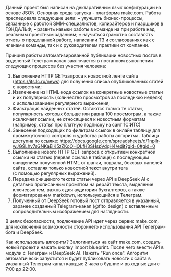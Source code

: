 Данный проект был написан на декларативным язык конфигурации на основе JSON. Основная среда запуска - платформа make.com. Работа преследовала следующие цели:
• улучшить бизнес-процессы, связанные с работой SMM-специалистов, копирайтеров и пиарщиков в ГЭНДАЛЬФ;
• развить навыки работы в команде на при работе над реальным проектным заданием;
• научиться грамотно составлять отчеты о проделанной работе, написании ТЗ и согласованиях как с членами команды, так и с руководителем практики от компании.

Принцип работы автоматизированной публикации новостных постов в выделеный Телеграм канал заключается в поэтапном выполнении следующих процессов без участия человека:
1) Выполнение HTTP GET-запроса к новостной ленте сайта (https://its.1c.ru/news) для получения списка опубликованных статей с новостями;
2) Извлечение из HTML-кода ссылок на конкретные новостные статьи и их популярность (количество просмотров за последнюю неделю) с использованием регулярного выражения;
3) Фильтрация найденных статей. Остаются только те статьи, популярность которых больше или равна 100 просмотрам, а также исключает ссылки, не относящиеся к новостным форматам (например, статья про платную подписку на сайт 1С:ИТС)
4) Занесение подходящих по фильтрам ссылок в онлайн таблицу для промежуточного контроля и удобства работы алгоритма. Таблица доступна по ссылке: https://docs.google.com/spreadsheets/d/1nplIr-wJG9Lhv7sGNKaEiK5zZKoOHQLfH3SHspVdqH4/edit?gid=0#gid=0
5) Выполнение нового HTTP GET-запроса с открытием конкретной ссылки на статью (первая ссылка в таблице) с последующим очищением полученной HTML от шапки, подвала, боковых панелей сайта, оставляя только новостной текст внутри тега <div id='content'> (с помощью регулярных выражений).
6) Передача очищеного текста статьи через API в DeepSeek AI с детально прописанным промптом на рерайт текста, выделение ключевых тем, важных для аудитории бухгалтеров, а также форматированем markdown, использующийся в Телеграм.
7) Полученный от DeepSeek готовый пост отправляется в указанный, заранее созданный Telegram-канал (@fito_design) с вставленным сопроводительным изображением для наглядности.

В целях безопасности, подлючение API идет через сервис make.com, для исключения возможности стороннего использования API Телеграм-бота и DeepSeek.

Как использовать алгоритм?
Залогиниться на сайт make.com, создать новый проект и нажать кнопку import blueprint. После чего внести API в модули с Телеграм и DeepSeek AI. Нажать "Run once". Алгоритм автоматически запустится и будет публиковать новости с сайта в указанный Телеграм канал каждые 2 часа в будние и выходные дни с 7:00 до 22:00. 
